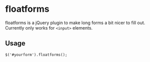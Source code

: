 # floatforms

floatforms is a jQuery plugin to make long forms a bit nicer to fill out.
Currently only works for `<input>` elements.

## Usage

`$('#yourform').floatforms();`

